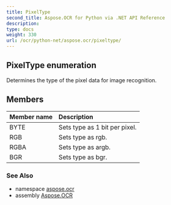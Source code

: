 ```yaml
---
title: PixelType
second_title: Aspose.OCR for Python via .NET API Reference
description: 
type: docs
weight: 330
url: /ocr/python-net/aspose.ocr/pixeltype/
---
```


## PixelType enumeration

Determines the type of the pixel data for image recognition.

## Members
| Member name | Description |
| :- | :- |
|BYTE|Sets type as 1 bit per pixel.|
|RGB|Sets type as rgb.|
|RGBA|Sets type as argb.|
|BGR|Sets type as bgr.|

### See Also

* namespace [aspose.ocr](/ocr/python-net/aspose.ocr/)
* assembly [Aspose.OCR](/ocr/python-net/)

